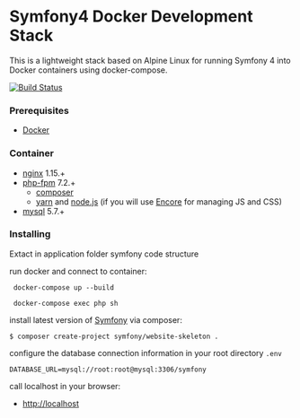 # Symfony4 Docker Development Stack
This is a lightweight stack based on Alpine Linux for running Symfony 4 into Docker containers using docker-compose. 

[![Build Status](https://travis-ci.org/coloso/symfony-docker.svg?branch=master)](https://travis-ci.org/coloso/symfony-docker)
### Prerequisites
* [Docker](https://www.docker.com/)

### Container
 - [nginx](https://hub.docker.com/_/nginx/) 1.15.+
 - [php-fpm](https://hub.docker.com/_/php/) 7.2.+
    - [composer](https://getcomposer.org/) 
    - [yarn](https://yarnpkg.com/lang/en/) and [node.js](https://nodejs.org/en/) (if you will use [Encore](https://symfony.com/doc/current/frontend/encore/installation.html) for managing JS and CSS)
- [mysql](https://hub.docker.com/_/mysql/) 5.7.+

### Installing

Extact in application folder symfony code structure

run docker and connect to container:
```
 docker-compose up --build
```
```
 docker-compose exec php sh
```

install latest version of [Symfony](http://symfony.com/doc/current/setup.html) via composer:
```
$ composer create-project symfony/website-skeleton .
```

configure the database connection information in your root directory `.env` 
```
DATABASE_URL=mysql://root:root@mysql:3306/symfony
```

call localhost in your browser:
- [http://localhost](http://localhost/)
